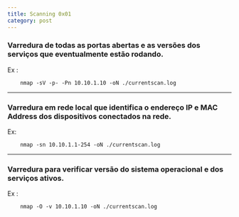 ```yaml
---
title: Scanning 0x01
category: post
---
```


### Varredura de todas as portas abertas e as versões dos serviços que eventualmente estão rodando. 
Ex :

		nmap -sV -p- -Pn 10.10.1.10 -oN ./currentscan.log
		
---

### Varredura em rede local que identifica o endereço IP e MAC Address dos dispositivos conectados na rede. 
Ex:

		nmap -sn 10.10.1.1-254 -oN ./currentscan.log

---

### Varredura para verificar versão do sistema operacional e dos serviços ativos.
Ex :

		nmap -O -v 10.10.1.10 -oN ./currentscan.log

